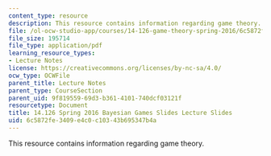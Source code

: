 ```yaml
---
content_type: resource
description: This resource contains information regarding game theory.
file: /ol-ocw-studio-app/courses/14-126-game-theory-spring-2016/6c5872fe3409e4c0c10343b695347b4a_MIT14_126S16_bayesian.pdf
file_size: 195714
file_type: application/pdf
learning_resource_types:
- Lecture Notes
license: https://creativecommons.org/licenses/by-nc-sa/4.0/
ocw_type: OCWFile
parent_title: Lecture Notes
parent_type: CourseSection
parent_uid: 9f819559-69d3-b361-4101-740dcf03121f
resourcetype: Document
title: 14.126 Spring 2016 Bayesian Games Slides Lecture Slides
uid: 6c5872fe-3409-e4c0-c103-43b695347b4a
---
```

This resource contains information regarding game theory.